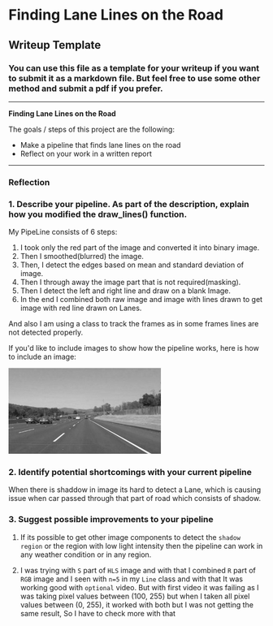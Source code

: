 # **Finding Lane Lines on the Road** 

## Writeup Template

### You can use this file as a template for your writeup if you want to submit it as a markdown file. But feel free to use some other method and submit a pdf if you prefer.

---

**Finding Lane Lines on the Road**

The goals / steps of this project are the following:
* Make a pipeline that finds lane lines on the road
* Reflect on your work in a written report


[//]: # (Image References)

[image1]: ./examples/grayscale.jpg "Grayscale"

---

### Reflection

### 1. Describe your pipeline. As part of the description, explain how you modified the draw_lines() function.

My PipeLine consists of 6 steps:

1. I took only the red part of the image and converted it into binary image.
2. Then I smoothed(blurred) the image.
3. Then, I detect the edges based on mean and standard deviation of image.
4. Then I through away the image part that is not required(masking).
5. Then I detect the left and right line and draw on a blank Image.
6. In the end I combined both raw image and image with lines drawn to get image with red line drawn on Lanes.

And also I am using a class to track the frames as in some frames lines are not detected properly.

If you'd like to include images to show how the pipeline works, here is how to include an image: 

![alt text][image1]


### 2. Identify potential shortcomings with your current pipeline


When there is shaddow in image its hard to detect a Lane, which is causing issue when car passed through that part of road which consists of shadow.


### 3. Suggest possible improvements to your pipeline

1. If its possible to get other image components to detect the `shadow region` or the region with low light intensity then the pipeline can work in any weather condition or in any region.

2. I was trying with `S` part of `HLS` image and with that I combined `R` part of `RGB` image and I seen with `n=5` in my `Line` class and with that It was working good with `optional` video. But with first video it was failing as I was taking pixel values between (100, 255) but when I taken all pixel values between (0, 255),
it worked with both but I was not getting the same result, So I have to check more with that